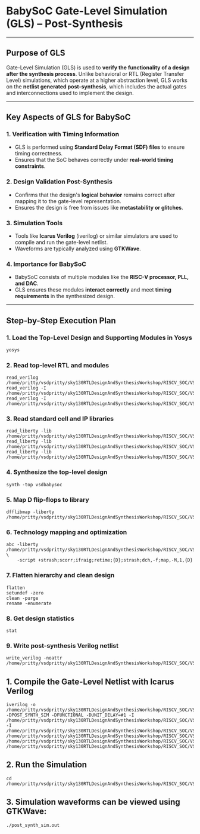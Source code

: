# BabySoC Gate-Level Simulation (GLS) – Post-Synthesis

---

## Purpose of GLS

Gate-Level Simulation (GLS) is used to **verify the functionality of a design after the synthesis process**. Unlike behavioral or RTL (Register Transfer Level) simulations, which operate at a higher abstraction level, GLS works on the **netlist generated post-synthesis**, which includes the actual gates and interconnections used to implement the design.

---

## Key Aspects of GLS for BabySoC

### 1. Verification with Timing Information
- GLS is performed using **Standard Delay Format (SDF) files** to ensure timing correctness.
- Ensures that the SoC behaves correctly under **real-world timing constraints**.

### 2. Design Validation Post-Synthesis
- Confirms that the design's **logical behavior** remains correct after mapping it to the gate-level representation.
- Ensures the design is free from issues like **metastability or glitches**.

### 3. Simulation Tools
- Tools like **Icarus Verilog** (iverilog) or similar simulators are used to compile and run the gate-level netlist.
- Waveforms are typically analyzed using **GTKWave**.

### 4. Importance for BabySoC
- BabySoC consists of multiple modules like the **RISC-V processor, PLL, and DAC**.
- GLS ensures these modules **interact correctly** and meet **timing requirements** in the synthesized design.

---

## Step-by-Step Execution Plan

### 1. Load the Top-Level Design and Supporting Modules in Yosys

```tcl
yosys
```

### 2. Read top-level RTL and modules
```
read_verilog /home/pritty/vsdpritty/sky130RTLDesignAndSynthesisWorkshop/RISCV_SOC/VSDBabySoC/src/module/vsdbabysoc.v
read_verilog -I /home/pritty/vsdpritty/sky130RTLDesignAndSynthesisWorkshop/RISCV_SOC/VSDBabySoC/src/module/rvmyth.v
read_verilog -I /home/pritty/vsdpritty/sky130RTLDesignAndSynthesisWorkshop/RISCV_SOC/VSDBabySoC/src/module/clk_gate.v
```
### 3. Read standard cell and IP libraries
```
read_liberty -lib /home/pritty/vsdpritty/sky130RTLDesignAndSynthesisWorkshop/RISCV_SOC/VSDBabySoC/src/lib/avsdpll.lib
read_liberty -lib /home/pritty/vsdpritty/sky130RTLDesignAndSynthesisWorkshop/RISCV_SOC/VSDBabySoC/src/lib/avsddac.lib
read_liberty -lib /home/pritty/vsdpritty/sky130RTLDesignAndSynthesisWorkshop/RISCV_SOC/VSDBabySoC/src/lib/sky130_fd_sc_hd__tt_025C_1v80.lib
```
### 4. Synthesize the top-level design
```
synth -top vsdbabysoc
```
### 5. Map D flip-flops to library
```
dfflibmap -liberty /home/pritty/vsdpritty/sky130RTLDesignAndSynthesisWorkshop/RISCV_SOC/VSDBabySoC/src/lib/sky130_fd_sc_hd__tt_025C_1v80.lib
```
### 6. Technology mapping and optimization
```
abc -liberty /home/pritty/vsdpritty/sky130RTLDesignAndSynthesisWorkshop/RISCV_SOC/VSDBabySoC/src/lib/sky130_fd_sc_hd__tt_025C_1v80.lib \
    -script +strash;scorr;ifraig;retime;{D};strash;dch,-f;map,-M,1,{D}
```
### 7. Flatten hierarchy and clean design
```
flatten
setundef -zero
clean -purge
rename -enumerate
```
### 8. Get design statistics
```
stat
```
### 9. Write post-synthesis Verilog netlist
```
write_verilog -noattr /home/pritty/vsdpritty/sky130RTLDesignAndSynthesisWorkshop/RISCV_SOC/VSDBabySoC/output/post_synth_sim/vsdbabysoc.synth.v

```

## 1.  Compile the Gate-Level Netlist with Icarus Verilog
```
iverilog -o /home/pritty/vsdpritty/sky130RTLDesignAndSynthesisWorkshop/RISCV_SOC/VSDBabySoC/output/post_synth_sim/post_synth_sim.out -DPOST_SYNTH_SIM -DFUNCTIONAL -DUNIT_DELAY=#1 -I /home/pritty/vsdpritty/sky130RTLDesignAndSynthesisWorkshop/RISCV_SOC/VSDBabySoC/src/include -I /home/pritty/vsdpritty/sky130RTLDesignAndSynthesisWorkshop/RISCV_SOC/VSDBabySoC/src/module /home/pritty/vsdpritty/sky130RTLDesignAndSynthesisWorkshop/RISCV_SOC/VSDBabySoC/src/lib/sky130_fd_sc_hd.v /home/pritty/vsdpritty/sky130RTLDesignAndSynthesisWorkshop/RISCV_SOC/VSDBabySoC/src/lib/primitives.v  /home/pritty/vsdpritty/sky130RTLDesignAndSynthesisWorkshop/RISCV_SOC/VSDBabySoC/src/module/testbench.v
```
## 2. Run the Simulation
```
cd /home/pritty/vsdpritty/sky130RTLDesignAndSynthesisWorkshop/RISCV_SOC/VSDBabySoC/output/post_synth_sim/
```
## 3. Simulation waveforms can be viewed using GTKWave:
```
./post_synth_sim.out
```
